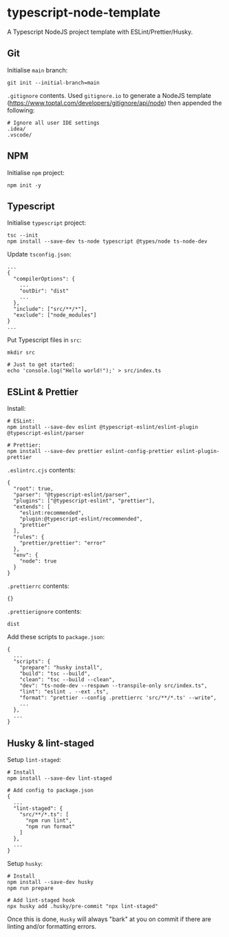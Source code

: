 # typescript-node-template
A Typescript NodeJS project template with ESLint/Prettier/Husky.

## Git

Initialise `main` branch:

```
git init --initial-branch=main
```

`.gitignore` contents. Used `gitignore.io` to generate a NodeJS template (https://www.toptal.com/developers/gitignore/api/node) then appended the following:

```
# Ignore all user IDE settings
.idea/
.vscode/
```

## NPM

Initialise `npm` project:

```
npm init -y
```

## Typescript

Initialise `typescript` project:

```
tsc --init
npm install --save-dev ts-node typescript @types/node ts-node-dev
```

Update `tsconfig.json`:

```
...
{
  "compilerOptions": {
    ...
    "outDir": "dist"
    ...
  },
  "include": ["src/**/*"],
  "exclude": ["node_modules"]
}
...
```

Put Typescript files in `src`:

```
mkdir src

# Just to get started:
echo 'console.log("Hello world!");' > src/index.ts
```

## ESLint & Prettier

Install:

```
# ESLint:
npm install --save-dev eslint @typescript-eslint/eslint-plugin @typescript-eslint/parser

# Prettier:
npm install --save-dev prettier eslint-config-prettier eslint-plugin-prettier
```

`.eslintrc.cjs` contents:

```
{
  "root": true,
  "parser": "@typescript-eslint/parser",
  "plugins": ["@typescript-eslint", "prettier"],
  "extends": [
    "eslint:recommended",
    "plugin:@typescript-eslint/recommended",
    "prettier"
  ],
  "rules": {
    "prettier/prettier": "error"
  },
  "env": {
    "node": true
  }
}
```

`.prettierrc` contents:

```
{}
```

`.prettierignore` contents:

```
dist
```

Add these scripts to `package.json`:

```
{
  ...
  "scripts": {
    "prepare": "husky install",
    "build": "tsc --build",
    "clean": "tsc --build --clean",
    "dev": "ts-node-dev --respawn --transpile-only src/index.ts",
    "lint": "eslint . --ext .ts",
    "format": "prettier --config .prettierrc 'src/**/*.ts' --write",
    ...
  },
  ...
}
```

## Husky & lint-staged

Setup `lint-staged`:

```
# Install
npm install --save-dev lint-staged

# Add config to package.json
{
  ...
  "lint-staged": {
    "src/**/*.ts": [
      "npm run lint",
      "npm run format"
    ]
  },
  ...
}
```

Setup `husky`:

```
# Install
npm install --save-dev husky
npm run prepare

# Add lint-staged hook
npx husky add .husky/pre-commit "npx lint-staged"
```

Once this is done, `Husky` will always "bark" at you on commit if there are linting and/or formatting errors.

